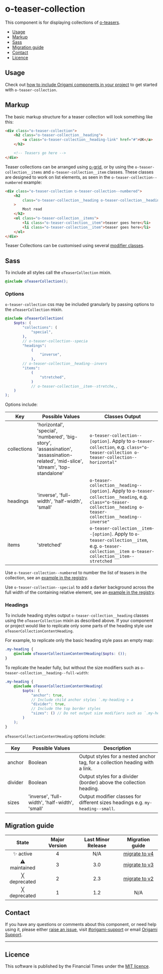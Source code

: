 # o-teaser-collection

This component is for displaying collections of [o-teasers](http://registry.origami.ft.com/components/o-teaser).

- [Usage](#usage)
- [Markup](#markup)
- [Sass](#sass)
- [Migration guide](#migration-guide)
- [Contact](#contact)
- [Licence](#licence)

## Usage

Check out [how to include Origami components in your project](https://origami.ft.com/documentation/components/#including-origami-components-in-your-project) to get started with `o-teaser-collection`.

## Markup

The basic markup structure for a teaser collection will look something like this:

```html
<div class="o-teaser-collection">
	<h2 class="o-teaser-collection__heading">
		<a class="o-teaser-collection__heading-link" href="#">UK</a>
	</h2>

	<!-- Teasers go here -->
</div>
```

Teaser collections can be arranged using [o-grid](http://registry.origami.ft.com/components/o-grid), or by using the `o-teaser-collection__items` and `o-teaser-collection__item` classes. These classes are designed to work on list elements, as seen in the `o-teaser-collection--numbered` example:

```html
<div class="o-teaser-collection o-teaser-collection--numbered">
	<h2
		class="o-teaser-collection__heading o-teaser-collection__heading--full-width"
	>
		Most read
	</h2>
	<ol class="o-teaser-collection__items">
		<li class="o-teaser-collection__item">teaser goes here</li>
		<li class="o-teaser-collection__item">teaser goes here</li>
	</ol>
</div>
```

Teaser Collections can be customised using several [modifier classes](#options).

## Sass

To include all styles call the `oTeaserCollection` mixin.

```scss
@include oTeaserCollection();
```

### Options

`o-teaser-collection` css may be included granularly by passing options to the `oTeaserCollection` mixin.

```scss
@include oTeaserCollection(
	$opts: (
		"collections": (
			"special",
		),
		// o-teaser-collection--specia
		"headings":
			(
				"inverse",
			),
		// o-teaser-collection__heading--invers
		"items":
			(
				"stretched",
			)
			// o-teaser-collection__item--stretche,,
	)
);
```

Options include:

| Key         | Possible Values                                                                                                                     | Classes Output                                                                                                                                                       |
| ----------- | ----------------------------------------------------------------------------------------------------------------------------------- | -------------------------------------------------------------------------------------------------------------------------------------------------------------------- |
| collections | 'horizontal', 'special', 'numbered', 'big-story', 'assassination', 'assassination-related', 'mid-slice', 'stream', 'top-standalone' | `o-teaser-collection--[option]`. Apply to `o-teaser-collection`, e.g. `class="o-teaser-collection o-teaser-collection--horizontal"`                                  |
| headings    | 'inverse', 'full-width', 'half-width', 'small'                                                                                      | `o-teaser-collection__heading--[option]`. Apply to `o-teaser-collection__heading`, e.g. `class="o-teaser-collection__heading o-teaser-collection__heading--inverse"` |
| items       | 'stretched'                                                                                                                         | `o-teaser-collection__item--[option]`. Apply to `o-teaser-collection__item`, e.g. `o-teaser-collection__item o-teaser-collection__item--stretched`                   |

Use `o-teaser-collection--numbered` to number the list of teasers in the collection, see an [example in the registry](http://registry.origami.ft.com/components/o-teaser-collection).

Use `o-teaser-collection--special` to add a darker background across the full width of the containing relative element, see an [example in the registry](http://registry.origami.ft.com/components/o-teaser-collection).

### Headings

To include heading styles output `o-teaser-collection__heading` classes using the `oTeaserCollection` mixin as described above. If your component or project would like to replicate only some parts of the heading style use `oTeaserCollectionContentHeading`.

For example, to replicate only the basic heading style pass an empty map:

```scss
.my-heading {
	@include oTeaserCollectionContentHeading($opts: ());
}
```

To replicate the header fully, but without the size modifiers such as `o-teaser-collection__heading--full-width`:

```scss
.my-heading {
	@include oTeaserCollectionContentHeading(
		$opts: (
			"anchor": true,
			// Include child anchor styles `.my-heading > a
			"divider": true,
			// Include the top border styles
			"sizes": () // Do not output size modifiers such as `.my-heading--small`,,
		)
	);
}
```

`oTeaserCollectionContentHeading` options include:

| Key     | Possible Values                                | Description                                                                    |
| ------- | ---------------------------------------------- | ------------------------------------------------------------------------------ |
| anchor  | Boolean                                        | Output styles for a nested anchor tag, for a collection heading with a link.   |
| divider | Boolean                                        | Output styles for a divider (border) above the collection heading.             |
| sizes   | 'inverse', 'full-width', 'half-width', 'small' | Output modifier classes for different sizes headings e.g. `my-heading--small`. |

## Migration guide

|    State     | Major Version | Last Minor Release |                    Migration guide                    |
| :----------: | :-----------: | :----------------: | :---------------------------------------------------: |
|  ✨ active   |       4       |        N/A         | [migrate to v4](MIGRATION.md#migrating-from-v3-to-v4) |
| ⚠ maintained |       3       |        3.0         | [migrate to v3](MIGRATION.md#migrating-from-v2-to-v3) |
| ╳ deprecated |       2       |        2.3         | [migrate to v2](MIGRATION.md#migrating-from-v1-to-v2) |
| ╳ deprecated |       1       |        1.2         |                          N/A                          |

## Contact

If you have any questions or comments about this component, or need help using it, please either [raise an issue](https://github.com/Financial-Times/o-teaser-collection/issues), visit [#origami-support](https://financialtimes.slack.com/messages/origami-support/) or email [Origami Support](mailto:origami-support@ft.com).

---

## Licence

This software is published by the Financial Times under the [MIT licence](http://opensource.org/licenses/MIT).
